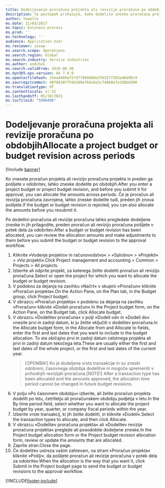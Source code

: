 ```yaml
---
title: Dodeljevanje proračuna projekta ali revizije proračuna po obdobjih
description: Ta postopek prikazuje, kako dodelite zneske proračuna projekta po obdobjih.
author: Yowelle
ms.date: 11/03/2017
ms.topic: business-process
ms.prod: ''
ms.technology: ''
audience: Application User
ms.reviewer: josaw
ms.search.scope: Operations
ms.search.region: Global
ms.search.industry: Service industries
ms.author: andchoi
ms.search.validFrom: 2016-06-30
ms.dyn365.ops.version: AX 7.0.0
ms.openlocfilehash: 33ea8489af5fd77980d6de376327f263a46d99c9
ms.sourcegitcommit: 40f68387f594180af64a5e5c748b6efa188bd300
ms.translationtype: HT
ms.contentlocale: sl-SI
ms.lasthandoff: 05/10/2021
ms.locfileid: "5996496"
---
```

# <a name="allocate-a-project-budget-or-budget-revision-across-periods"></a><span data-ttu-id="cb7bf-103">Dodeljevanje proračuna projekta ali revizije proračuna po obdobjih</span><span class="sxs-lookup"><span data-stu-id="cb7bf-103">Allocate a project budget or budget revision across periods</span></span>

[!include [banner](../../includes/banner.md)]

<span data-ttu-id="cb7bf-104">Ko vnesete proračun projekta ali revizijo proračuna projekta in preden ga pošljete v odobritev, lahko zneske dodelite po obdobjih.</span><span class="sxs-lookup"><span data-stu-id="cb7bf-104">After you enter a project budget or project budget revision, and before you submit it for approval, you can allocate the amounts across periods.</span></span> <span data-ttu-id="cb7bf-105">Če je proračun ali revizija proračuna zavrnjena, lahko zneske dodelite tudi, preden jih znova pošljete.</span><span class="sxs-lookup"><span data-stu-id="cb7bf-105">If the budget or budget revision is rejected, you can also allocate the amounts before you resubmit it.</span></span> 

<span data-ttu-id="cb7bf-106">Po dodelitvi proračuna ali revizije proračuna lahko pregledate dodeljene zneske in jih prilagodite, preden proračun ali revizijo proračuna pošljete v potek dela za odobritev.</span><span class="sxs-lookup"><span data-stu-id="cb7bf-106">After a budget or budget revision has been allocated, you can review the allocation amounts and make adjustments to them before you submit the budget or budget revision to the approval workflow.</span></span> 

1. <span data-ttu-id="cb7bf-107">Kliknite »Vodenje projektov in računovodstvo« > »Splošno« > »Projekti« > »Vsi projekti«.</span><span class="sxs-lookup"><span data-stu-id="cb7bf-107">Click Project management and accounting > Common > Projects > All projects.</span></span> 
2. <span data-ttu-id="cb7bf-108">Izberite ali odprite projekt, za katerega želite dodeliti proračun ali revizijo proračuna.</span><span class="sxs-lookup"><span data-stu-id="cb7bf-108">Select or open the project for which you want to allocate the budget or budget revision.</span></span> 
3. <span data-ttu-id="cb7bf-109">V podoknu za dejanja na zavihku »Načrt« v skupini »Proračun« kliknite »Proračun projekta«.</span><span class="sxs-lookup"><span data-stu-id="cb7bf-109">On the Action Pane, on the Plan tab, in the Budget group, click Project budget.</span></span> 
4. <span data-ttu-id="cb7bf-110">V obrazcu »Proračun projekta« v podoknu za dejanja na zavihku »Proračun« kliknite »Dodeli proračun«.</span><span class="sxs-lookup"><span data-stu-id="cb7bf-110">In the Project budget form, on the Action Pane, on the Budget tab, click Allocate budget.</span></span> 
5. <span data-ttu-id="cb7bf-111">V obrazcu »Dodelitev proračuna« v polji »Dodeli od« in »Dodeli do« vnesite prvi in zadnji datum, ki ju želite vključiti v dodelitev proračuna.</span><span class="sxs-lookup"><span data-stu-id="cb7bf-111">In the Allocate budget form, in the Allocate from and Allocate to fields, enter the first and last dates that you want to include in the budget allocation.</span></span> <span data-ttu-id="cb7bf-112">To sta običajno prvi in zadnji datum celotnega projekta ali prvi in zadnji datum tekočega leta.</span><span class="sxs-lookup"><span data-stu-id="cb7bf-112">These are usually either the first and last dates of the whole project, or the first and last dates of the current year.</span></span>  
   > <span data-ttu-id="cb7bf-113">[OPOMBA!] Ko je dodeljena vrsta transakcije in so zneski odobreni, časovnega obdobja dodelitve ni mogoče spremeniti v prihodnjih revizijah proračuna.</span><span class="sxs-lookup"><span data-stu-id="cb7bf-113">[NOTE!] After a transaction type has been allocated and the amounts approved, the allocation time period cannot be changed in future budget revisions.</span></span> 
6. <span data-ttu-id="cb7bf-114">V polju »Po časovnem obdobju« izberite, ali želite proračun projekta dodeliti po letu, četrtletju ali proračunskem obdobju podjetja v letu.</span><span class="sxs-lookup"><span data-stu-id="cb7bf-114">In the By time period field, select whether you want to allocate the project budget by year, quarter, or company fiscal periods within the year.</span></span>
7. <span data-ttu-id="cb7bf-115">Izberite vrste transakcij, ki jih želite dodeliti, in kliknite »Dodeli«.</span><span class="sxs-lookup"><span data-stu-id="cb7bf-115">Select the transaction types to allocate, and then click Allocate.</span></span> 
8. <span data-ttu-id="cb7bf-116">V obrazcu »Dodelitev proračuna projekta« ali »Dodelitev revizije proračuna projekta« preglejte ali posodobite dodeljene zneske.</span><span class="sxs-lookup"><span data-stu-id="cb7bf-116">In the Project budget allocation form or the Project budget revision allocation form, review or update the amounts that are allocated.</span></span> 
9. <span data-ttu-id="cb7bf-117">Zaprite stran.</span><span class="sxs-lookup"><span data-stu-id="cb7bf-117">Close the page.</span></span>
10. <span data-ttu-id="cb7bf-118">Če dodelitev ustreza vašim zahtevam, na strani »Proračun projekta« kliknite »Pošlji«, da pošljete proračun ali revizije proračuna v potek dela za odobritev.</span><span class="sxs-lookup"><span data-stu-id="cb7bf-118">When the allocation is the way that you want it, click Submit in the Project budget page to send the budget or budget revisions to the approval workflow.</span></span>  




[!INCLUDE[footer-include](../../includes/footer-banner.md)]